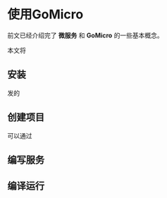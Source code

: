 # 使用GoMicro

前文已经介绍完了 **微服务** 和 **GoMicro** 的一些基本概念。

本文将

## 安装

发的

## 创建项目

可以通过

## 编写服务



## 编译运行





